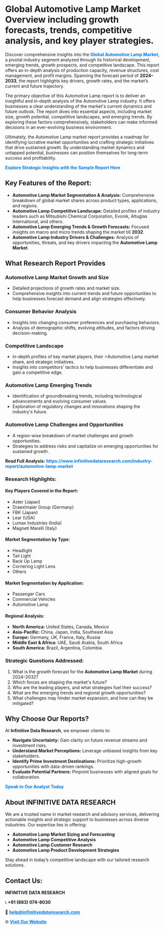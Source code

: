 <h1>Global Automotive Lamp Market Overview including growth forecasts, trends, competitive analysis, and key player strategies.</h1>
<p>
Discover comprehensive insights into the 
<a href="https://www.infinitivedataresearch.com/industry-report/automotive-lamp-market" rel="dofollow" style="color: #007BFF; text-decoration: none;"><strong>Global Automotive Lamp Market</strong></a>, a pivotal industry segment analyzed through its historical development, emerging trends, growth prospects, and competitive landscape. This report offers an in-depth analysis of production capacity, revenue structures, cost management, and profit margins. Spanning the forecast period of <strong>2024–2033</strong>, the report highlights key drivers, growth rates, and the market’s current and future trajectory.
</p>
<p>
The primary objective of this Automotive Lamp report is to deliver an insightful and in-depth analysis of the Automotive Lamp industry. It offers businesses a clear understanding of the market's current dynamics and future outlook. The report dives into essential aspects, including market size, growth potential, competitive landscapes, and emerging trends. By exploring these factors comprehensively, stakeholders can make informed decisions in an ever-evolving business environment.
</p>
<p>
Ultimately, the Automotive Lamp market report provides a roadmap for identifying lucrative market opportunities and crafting strategic initiatives that drive sustained growth. By understanding market dynamics and untapped potential, businesses can position themselves for long-term success and profitability.
</p>
<p>
<a href="https://www.infinitivedataresearch.com/request-sample/reportId=110569" style="color: #007BFF; text-decoration: none;"><strong>Explore Strategic Insights with the Sample Report Here</strong></a>
</p>

<h2>Key Features of the Report:</h2>
<ul>
<li><strong>Automotive Lamp Market Segmentation & Analysis:</strong> Comprehensive breakdown of global market shares across product types, applications, and regions.</li>
<li><strong>Automotive Lamp Competitive Landscape:</strong> Detailed profiles of industry leaders such as Mitsubishi Chemical Corporation, Evonik, Altuglas International, and others.</li>
<li><strong>Automotive Lamp Emerging Trends & Growth Forecasts:</strong> Focused insights on macro and micro trends shaping the market till <strong>2032</strong>.</li>
<li><strong>Automotive Lamp Industry Drivers & Challenges:</strong> Analysis of opportunities, threats, and key drivers impacting the <strong>Automotive Lamp Market</strong>.</li>
</ul>

<h2>What Research Report Provides</h2>
<h3>Automotive Lamp Market Growth and Size</h3>
<ul>
<li>Detailed projections of growth rates and market size.</li>
<li>Comprehensive insights into current trends and future opportunities to help businesses forecast demand and align strategies effectively.</li>
</ul>

<h3>Consumer Behavior Analysis</h3>
<ul>
<li>Insights into changing consumer preferences and purchasing behaviors.</li>
<li>Analysis of demographic shifts, evolving attitudes, and factors driving decision-making.</li>
</ul>

<h3>Competitive Landscape</h3>
<ul>
<li>In-depth profiles of key market players, their >Automotive Lamp market share, and strategic initiatives.</li>
<li>Insights into competitors' tactics to help businesses differentiate and gain a competitive edge.</li>
</ul>

<h3>Automotive Lamp Emerging Trends</h3>
<ul>
<li>Identification of groundbreaking trends, including technological advancements and evolving consumer values.</li>
<li>Exploration of regulatory changes and innovations shaping the industry's future.</li>
</ul>

<h3>Automotive Lamp Challenges and Opportunities</h3>
<ul>
<li>A region-wise breakdown of market challenges and growth opportunities.</li>
<li>Strategies to address risks and capitalize on emerging opportunities for sustained growth.</li>
</ul>
<p><strong>Read Full Analysis:</strong> <a href="https://www.infinitivedataresearch.com/industry-report/automotive-lamp-market" rel="dofollow" style="color: #007BFF; text-decoration: none;"><strong>https://www.infinitivedataresearch.com/industry-report/automotive-lamp-market</strong></a></p>
<h3>Research Highlights:</h3>
<h4>Key Players Covered in the Report:</h4>
<ul><li>Aster (Japan)</li><li>Draexlmaier Group (Germany)</li><li>FBK (Japan)</li><li>Lear (USA)</li><li>Lumax Industries (India)</li><li>Magneti Marelli (Italy)</li></ul>
<h4>Market Segmentation by Type:</h4>
<ul><li>Headlight</li><li>Tail Light</li><li>Back Up Lamp</li><li>Cornering Light Lens</li><li>Others</li></ul>
<h4>Market Segmentation by Application:</h4>
<ul><li>Passenger Cars</li><li>Commercial Vehicles</li><li>Automotive Lamp</li></ul>

<h4>Regional Analysis:</h4>
<ul>
<li><strong>North America:</strong> United States, Canada, Mexico</li>
<li><strong>Asia-Pacific:</strong> China, Japan, India, Southeast Asia</li>
<li><strong>Europe:</strong> Germany, UK, France, Italy, Russia</li>
<li><strong>Middle East & Africa:</strong> UAE, Saudi Arabia, South Africa</li>
<li><strong>South America:</strong> Brazil, Argentina, Colombia</li>
</ul>

<h3>Strategic Questions Addressed:</h3>
<ol>
<li>What is the growth forecast for the <strong>Automotive Lamp Market</strong> during 2024–2032?</li>
<li>Which forces are shaping the market's future?</li>
<li>Who are the leading players, and what strategies fuel their success?</li>
<li>What are the emerging trends and regional growth opportunities?</li>
<li>What challenges may hinder market expansion, and how can they be mitigated?</li>
</ol>

<h2>Why Choose Our Reports?</h2>
<p>At <strong>Infinitive Data Research</strong>, we empower clients to:</p>
<ul>
<li><strong>Navigate Uncertainty:</strong> Gain clarity on future revenue streams and investment risks.</li>
<li><strong>Understand Market Perceptions:</strong> Leverage unbiased insights from key stakeholders.</li>
<li><strong>Identify Prime Investment Destinations:</strong> Prioritize high-growth opportunities with data-driven rankings.</li>
<li><strong>Evaluate Potential Partners:</strong> Pinpoint businesses with aligned goals for collaboration.</li>
</ul>
<p><a href="https://www.infinitivedataresearch.com/industry-report/automotive-lamp-market" rel="dofollow" style="color: #007BFF; text-decoration: none;"><strong>Speak to Our Analyst Today</strong></a></p>

<h2>About INFINITIVE DATA RESEARCH</h2>
<p>We are a trusted name in market research and advisory services, delivering actionable insights and strategic support to businesses across diverse industries. Our expertise lies in offering:</p>
<ul>
<li><strong>Automotive Lamp Market Sizing and Forecasting</strong></li>
<li><strong>Automotive Lamp Competitive Analysis</strong></li>
<li><strong>Automotive Lamp Customer Research</strong></li>
<li><strong>Automotive Lamp Product Development Strategies</strong></li>
</ul>
<p>Stay ahead in today’s competitive landscape with our tailored research solutions.</p>

<h2>Contact Us:</h2>
<p><strong>INFINITIVE DATA RESEARCH</strong></p>
<p>📞 <strong>+91 (883) 074-8030</strong></p>
<p>📧 <strong><a href="mailto:help@infinitivedataresearch.com" style="color: #007BFF;">help@infinitivedataresearch.com</a></strong></p>
<p>🌐 <strong><a href="https://www.infinitivedataresearch.com" rel="dofollow" style="color: #007BFF;">Visit Our Website</a></strong></p>